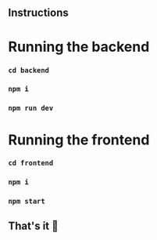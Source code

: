## Instructions

# Running the backend

### `cd backend`

### `npm i`

### `npm run dev`

# Running the frontend

### `cd frontend`

### `npm i`

### `npm start`

## That's it 🙂
